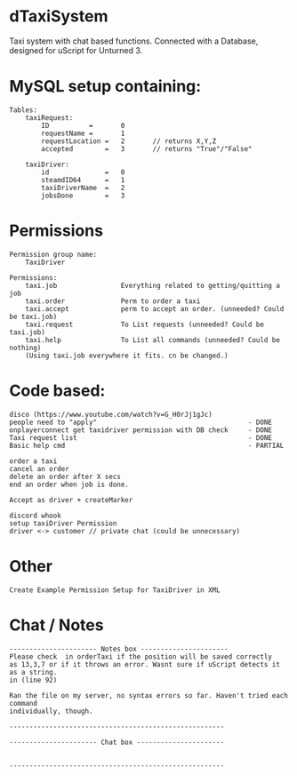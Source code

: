 # dTaxiSystem
Taxi system with chat based functions. Connected with a Database, designed for uScript for Unturned 3.

# MySQL setup containing:
	Tables:
		taxiRequest:
			ID			=		0		
			requestName =		1
			requestLocation	=	2		// returns X,Y,Z
			accepted		=	3		// returns "True"/"False"
		
		taxiDriver:
			id				=	0	
			steamdID64		=	1
			taxiDriverName	=	2
			jobsDone		=	3

# Permissions
	Permission group name:
		TaxiDriver

	Permissions:
		taxi.job				Everything related to getting/quitting a job
		taxi.order				Perm to order a taxi
		taxi.accept				perm to accept an order. (unneeded? Could be taxi.job)
		taxi.request			To List requests (unneeded? Could be taxi.job)
		taxi.help				To List all commands (unneeded? Could be nothing)
		(Using taxi.job everywhere it fits. cn be changed.)

# Code based:
	disco (https://www.youtube.com/watch?v=G_H0rJj1gJc)
	people need to "apply"										- DONE
	onplayerconnect get taxidriver permission with DB check		- DONE
	Taxi request list											- DONE
	Basic help cmd												- PARTIAL
	
	order a taxi
	cancel an order
	delete an order after X secs
	end an order when job is done.

	Accept as driver + createMarker

	discord whook
	setup taxiDriver Permission
	driver <-> customer // private chat (could be unnecessary)

# Other
	Create Example Permission Setup for TaxiDriver in XML
# Chat / Notes

	---------------------- Notes box ----------------------
	Please check  in orderTaxi if the position will be saved correctly
	as 13,3,7 or if it throws an error. Wasnt sure if uScript detects it as a string.
	in (line 92)

	Ran the file on my server, no syntax errors so far. Haven't tried each command
	individually, though.

	------------------------------------------------------

	---------------------- Chat box ----------------------


	------------------------------------------------------